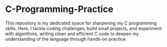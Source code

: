 # C-Programming-Practice
This repository is my dedicated space for sharpening my C programming skills. Here, I tackle coding challenges, build small projects, and experiment with algorithms, writing clean and efficient C code to deepen my understanding of the language through hands-on practice.
